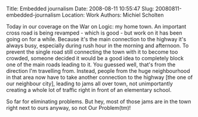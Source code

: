 Title: Embedded journalism
Date: 2008-08-11 10:55:47
Slug: 20080811-embedded-journalism
Location: Work
Authors: Michiel Scholten

<p>Today in our coverage on the War on Logic: my home town. An important cross road is being revamped - which is good - but work on it has been going on for a while. Because it's the main connection to the highway it's always busy, especially during rush hour in the morning and afternoon. To prevent the single road still connecting the town with it to become too crowded, someone decided it would be a good idea to completely block one of the main roads leading to it. You guessed well, that's from the direction I'm travelling from. Instead, people from the huge neighbourhood in that area now have to take another connection to the highway [the one of our neighbour city], leading to jams all over town, not unimportantly creating a whole lot of traffic right in front of an elementary school.</p>

<p>So far for eliminating problems. But hey, most of those jams are in the town right next to ours anyway, so not Our Problem(tm)!</p>
